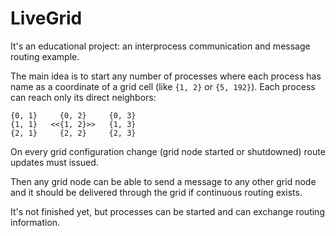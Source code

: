 # LiveGrid

It's an educational project: an interprocess communication and message routing example.

The main idea is to start any number of processes where each process has name as a coordinate
of a grid cell (like `{1, 2}` or `{5, 192}`). Each process can reach only its direct neighbors:

```
{0, 1}     {0, 2}     {0, 3}
{1, 1}   <<{1, 2}>>   {1, 3}
{2, 1}     {2, 2}     {2, 3}
```

On every grid configuration change (grid node started or shutdowned) route updates must issued.

Then any grid node can be able to send a message to any other grid node and it should be delivered through
the grid if continuous routing exists.

It's not finished yet, but processes can be started and can exchange routing information.